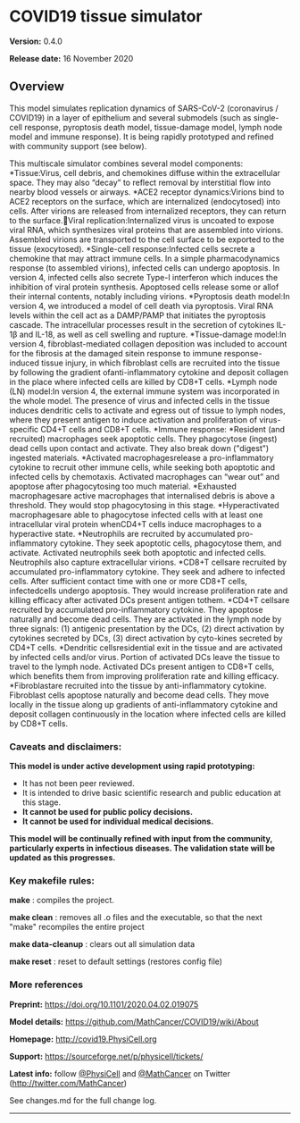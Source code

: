 # COVID19 tissue simulator 
**Version:** 0.4.0

**Release date:** 16 November 2020

## Overview
This model simulates replication dynamics of SARS-CoV-2 (coronavirus / COVID19) in a layer of epithelium and several submodels (such as single-cell response, pyroptosis death model, tissue-damage model, lymph node model and immune response). It is being rapidly prototyped and refined with community support (see below).

This multiscale simulator combines several model components:
*Tissue:Virus, cell debris, and chemokines diffuse within the extracellular space. They may also “decay” to reflect removal by interstitial flow into nearby blood vessels or airways.
*ACE2 receptor dynamics:Virions bind to ACE2 receptors on the surface, which are internalized (endocytosed) into cells. After virions are released from internalized receptors, they can return to the surface.Viral replication:Internalized virus is uncoated to expose viral RNA, which synthesizes viral proteins that are assembled into virions. Assembled virions are transported to the cell surface to be exported to the tissue (exocytosed).
*Single-cell response:Infected cells secrete a chemokine that may attract immune cells. In a simple pharmacodynamics response (to assembled virions), infected cells can undergo apoptosis. In version 4, infected cells also secrete Type-I interferon which induces the inhibition of viral protein synthesis. Apoptosed cells release some or allof their internal contents, notably including virions.
*Pyroptosis death model:In version 4, we introduced a model of cell death via pyroptosis. Viral RNA levels within the cell act as a DAMP/PAMP that initiates the pyroptosis cascade. The intracellular processes result in the secretion of cytokines IL-1β and IL-18, as well as cell swelling and rupture.
*Tissue-damage model:In version 4, fibroblast-mediated collagen deposition was included to account for the fibrosis at the damaged sitein response to immune response-induced tissue injury, in which fibroblast cells are recruited into the tissue by following the gradient ofanti-inflammatory cytokine and deposit collagen in the place where infected cells are killed by CD8+T cells.
*Lymph node (LN) model:In version 4, the external immune system was incorporated in the whole model. The presence of virus and infected cells in the tissue induces dendritic cells to activate and egress out of tissue to lymph nodes, where they present antigen to induce activation and proliferation of virus-specific CD4+T cells and CD8+T cells.
*Immune response:
  *Resident (and recruited) macrophages seek apoptotic cells. They phagocytose (ingest) dead cells upon contact and activate. They also break down ("digest") ingested materials.
  *Activated macrophagesrelease a pro-inflammatory cytokine to recruit other immune cells, while seeking both apoptotic and infected cells by chemotaxis. Activated macrophages can “wear out” and apoptose after phagocytosing too much material.
  *Exhausted macrophagesare active macrophages that internalised debris is above a threshold. They would stop phagocytosing in this stage.
  *Hyperactivated macrophagesare able to phagocytose infected cells with at least one intracellular viral protein whenCD4+T cells induce macrophages to a hyperactive state.
  *Neutrophils are recruited by accumulated pro-inflammatory cytokine. They seek apoptotic cells, phagocytose them, and activate. Activated neutrophils seek both apoptotic and infected cells. Neutrophils also capture extracellular virions.
  *CD8+T cellsare recruited by accumulated pro-inflammatory cytokine. They seek and adhere to infected cells. After sufficient contact time with one or more CD8+T cells, infectedcells undergo apoptosis. They would increase proliferation rate and killing efficacy after activated DCs present antigen tothem.
  *CD4+T cellsare recruited by accumulated pro-inflammatory cytokine. They apoptose naturally and become dead cells. They are activated in the lymph node by three signals: (1) antigenic presentation by the DCs, (2) direct activation by cytokines secreted by DCs, (3) direct activation by cyto-kines secreted by CD4+T cells.
  *Dendritic cellsresidential exit in the tissue and are activated by infected cells and/or virus. Portion of activated DCs leave the tissue to travel to the lymph node. Activated DCs present antigen to CD8+T cells, which benefits them from improving proliferation rate and killing efficacy.
  *Fibroblastare recruited into the tissue by anti-inflammatory cytokine. Fibroblast cells apoptose naturally and become dead cells. They move locally in the tissue along up gradients of anti-inflammatory cytokine and deposit collagen continuously in the location where infected cells are killed by CD8+T cells.

### Caveats and disclaimers: 
**This model is under active development using rapid prototyping:**
* It has not been peer reviewed. 
* It is intended to drive basic scientific research and public education at this stage. 
* **It cannot be used for public policy decisions.**
* **It cannot be used for individual medical decisions.**

**This model will be continually refined with input from the community, particularly experts in infectious diseases. The validation state will be updated as this progresses.**

### Key makefile rules:

**make**               : compiles the project.
 
**make clean**         : removes all .o files and the executable, so that the next "make" recompiles the entire project 

**make data-cleanup**  : clears out all simulation data 

**make reset**         : reset to default settings (restores config file)

### More references 

**Preprint:**      https://doi.org/10.1101/2020.04.02.019075 

**Model details:** https://github.com/MathCancer/COVID19/wiki/About 

**Homepage:**      http://covid19.PhysiCell.org

**Support:**       https://sourceforge.net/p/physicell/tickets/

**Latest info:**   follow [@PhysiCell](https://twitter.com/PhysiCell) and [@MathCancer](https://twitter.com/MathCancer) on Twitter (http://twitter.com/MathCancer)

See changes.md for the full change log. 

* * * 